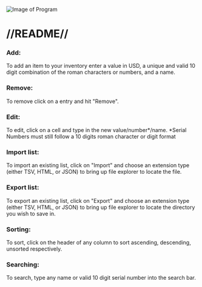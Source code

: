 ![Image of Program](https://i.imgur.com/LLxHVap.png)


# //README//
### Add:
  To add an item to your inventory enter a value in USD, a unique and valid 10 digit combination of the roman characters or numbers, and a name.
### Remove:
  To remove click on a entry and hit "Remove".
### Edit:
  To edit, click on a cell and type in the new value/number*/name. 
  *Serial Numbers must still follow a 10 digits roman character or digit format
### Import list:
  To import an existing list, click on "Import" and choose an extension type (either TSV, HTML, or JSON) to bring up file explorer to locate the file.
### Export list:
  To export an existing list, click on "Export" and choose an extension type (either TSV, HTML, or JSON) to bring up file explorer to locate the directory you wish to save in.
### Sorting:
  To sort, click on the header of any column to sort ascending, descending, unsorted respectively.
### Searching:
  To search, type any name or valid 10 digit serial number into the search bar.

